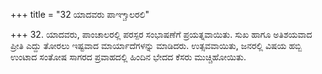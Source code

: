 +++
title = "32 ಯಾದವರು ಪಾಞ್ಚಾಲರಲಿ"

+++
32. ಯಾದವರು, ಪಾಂಚಾಲರಲ್ಲಿ ಪರಸ್ಪರ ಸಂಭಾಷಣೆಗೆ ಪ್ರಯತ್ನವಾಯಿತು. ಸುಖ ಹಾಗೂ ಅತಿಶಯವಾದ ಪ್ರೀತಿ ಎದ್ದು ತೋರಲು ಇಷ್ಟವಾದ ಮಾರ್ಯಾದೆಗಳನ್ನು ಮಾಡಿದರು. ಉತ್ಸವವಾಯಿತು, ಜನರಲ್ಲಿ ವಿಷಯ ಹಬ್ಬಿ ಉಂಟಾದ ಸಂತೋಷ ಸಾಗರದ ಪ್ರವಾಹದಲ್ಲಿ ಹಿಂದಿನ ಭೇದದ ಕೆಸರು ಮುಚ್ಚಿಹೋಯಿತು.